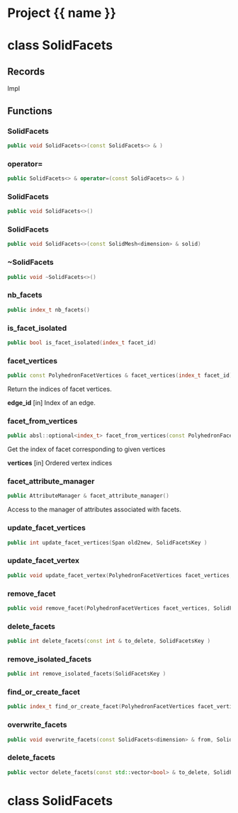 <script setup>
import {useRoute} from 'vitepress'
const {path} = useRoute()
const tokens = path.split('/')
const words = tokens[2].split('-');
for (let i = 0; i < words.length; i++) {
    words[i] = words[i].charAt(0).toUpperCase() + words[i].slice(1);
    words[i] = words[i].replace('geode', 'Geode')
}
const name = words.join('-');
</script>
# Project {{ name }}

# class SolidFacets


## Records

Impl



## Functions

### SolidFacets

```cpp
public void SolidFacets<>(const SolidFacets<> & )
```


### operator=

```cpp
public SolidFacets<> & operator=(const SolidFacets<> & )
```


### SolidFacets

```cpp
public void SolidFacets<>()
```


### SolidFacets

```cpp
public void SolidFacets<>(const SolidMesh<dimension> & solid)
```


### ~SolidFacets

```cpp
public void ~SolidFacets<>()
```


### nb_facets

```cpp
public index_t nb_facets()
```


### is_facet_isolated

```cpp
public bool is_facet_isolated(index_t facet_id)
```


### facet_vertices

```cpp
public const PolyhedronFacetVertices & facet_vertices(index_t facet_id)
```


 Return the indices of facet vertices.

**edge_id** [in] Index of an edge.

### facet_from_vertices

```cpp
public absl::optional<index_t> facet_from_vertices(const PolyhedronFacetVertices & vertices)
```


 Get the index of facet corresponding to given vertices

**vertices** [in] Ordered vertex indices

### facet_attribute_manager

```cpp
public AttributeManager & facet_attribute_manager()
```


 Access to the manager of attributes associated with facets.

### update_facet_vertices

```cpp
public int update_facet_vertices(Span old2new, SolidFacetsKey )
```


### update_facet_vertex

```cpp
public void update_facet_vertex(PolyhedronFacetVertices facet_vertices, index_t facet_vertex_id, index_t new_vertex_id, SolidFacetsKey )
```


### remove_facet

```cpp
public void remove_facet(PolyhedronFacetVertices facet_vertices, SolidFacetsKey )
```


### delete_facets

```cpp
public int delete_facets(const int & to_delete, SolidFacetsKey )
```


### remove_isolated_facets

```cpp
public int remove_isolated_facets(SolidFacetsKey )
```


### find_or_create_facet

```cpp
public index_t find_or_create_facet(PolyhedronFacetVertices facet_vertices, SolidFacetsKey )
```


### overwrite_facets

```cpp
public void overwrite_facets(const SolidFacets<dimension> & from, SolidFacetsKey )
```


### delete_facets

```cpp
public vector delete_facets(const std::vector<bool> & to_delete, SolidFacetsKey )
```



# class SolidFacets

